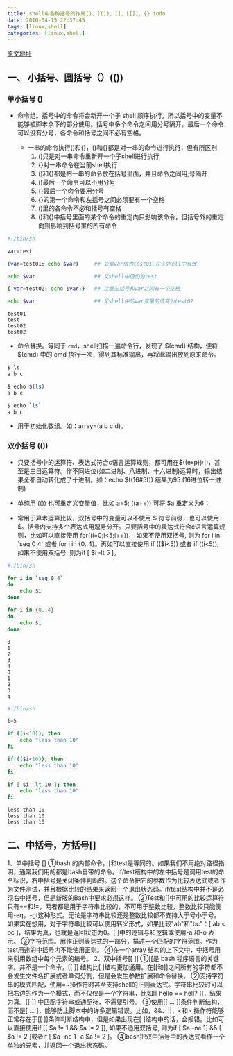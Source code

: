 ```yaml
---
title: shell中各种括号的作用()、(())、[]、[[]]、{} todo
date: 2016-04-15 22:37:45
tags: [linux,shell]
categories: [linux,shell]
---
```


[原文地址](http://blog.csdn.net/taiyang1987912/article/details/39551385)

## 一、 小括号、圆括号（）(())

### 单小括号 ()

* 命令组。括号中的命令将会新开一个子 shell 顺序执行，所以括号中的变量不能够被脚本余下的部分使用。括号中多个命令之间用分号隔开，最后一个命令可以没有分号，各命令和括号之间不必有空格。

	* 一串的命令执行()和{}，()和{}都是对一串的命令进行执行，但有所区别
		1. ()只是对一串命令重新开一个子shell进行执行
		2. {}对一串命令在当前shell执行
		3. ()和{}都是把一串的命令放在括号里面，并且命令之间用;号隔开
		4. ()最后一个命令可以不用分号
		5. {}最后一个命令要用分号
		6. {}的第一个命令和左括号之间必须要有一个空格
		7. ()里的各命令不必和括号有空格
		8. ()和{}中括号里面的某个命令的重定向只影响该命令，但括号外的重定向则影响到括号里的所有命令

```bash
#!/bin/sh

var=test

(var=test01; echo $var)     ## 变量var值为test01,在子shell中有效

echo $var                   ## 父shell中值仍为test

{ var=test02; echo $var;}   ## 注意左括号和var之间有一个空格

echo $var                   ## 父shell中的var变量的值变为test02
```

```
test01
test
test02
test02
```

* 命令替换。等同于 `cmd`，shell扫描一遍命令行，发现了 $(cmd) 结构，便将 $(cmd) 中的 cmd 执行一次，得到其标准输出，再将此输出放到原来命令。

```bash
$ ls 
a b c 

$ echo $(ls) 
a b c 

$ echo `ls` 
a b c
```

* 用于初始化数组。如：array=(a b c d)。



### 双小括号 (())

* 只要括号中的运算符、表达式符合c语言运算规则，都可用在$((exp))中，甚至是三目运算符。作不同进位(如二进制、八进制、十六进制)运算时，输出结果全都自动转化成了十进制。如：echo $((16#5f)) 结果为95 (16进位转十进制)

* 单纯用 (()) 也可重定义变量值，比如 a=5; ((a++)) 可将 $a 重定义为6；

* 常用于算术运算比较，双括号中的变量可以不使用 $ 符号前缀，也可以使用 $。括号内支持多个表达式用逗号分开。只要括号中的表达式符合c语言运算规则，比如可以直接使用 for((i=0;i<5;i++))， 如果不使用双括号, 则为 for i in `seq 0 4` 或者 for i in {0..4}。再如可以直接使用 if (($i<5)) 或者 if ((i<5)), 如果不使用双括号, 则为if [ $i -lt 5 ]。

```bash
#!/bin/sh

for i in `seq 0 4`
do
    echo $i
done

for i in {0..4}
do
    echo $i
done
```

```
0
1
2
3
4
0
1
2
3
4
```

```bash
#!/bin/sh

i=5

if ((i<10)); then
    echo "less than 10" 
fi

if (($i<10)); then
    echo "less than 10"
fi

if [ $i -lt 10 ]; then
    echo "less than 10"
fi
```

```
less than 10
less than 10
less than 10
```


## 二、中括号，方括号[]

  1、单中括号 []
    ①bash 的内部命令，[和test是等同的。如果我们不用绝对路径指明，通常我们用的都是bash自带的命令。if/test结构中的左中括号是调用test的命令标识，右中括号是关闭条件判断的。这个命令把它的参数作为比较表达式或者作为文件测试，并且根据比较的结果来返回一个退出状态码。if/test结构中并不是必须右中括号，但是新版的Bash中要求必须这样。
    ②Test和[]中可用的比较运算符只有==和!=，两者都是用于字符串比较的，不可用于整数比较，整数比较只能使用-eq，-gt这种形式。无论是字符串比较还是整数比较都不支持大于号小于号。如果实在想用，对于字符串比较可以使用转义形式，如果比较"ab"和"bc"：[ ab \< bc ]，结果为真，也就是返回状态为0。[ ]中的逻辑与和逻辑或使用-a 和-o 表示。
    ③字符范围。用作正则表达式的一部分，描述一个匹配的字符范围。作为test用途的中括号内不能使用正则。
    ④在一个array 结构的上下文中，中括号用来引用数组中每个元素的编号。
 2、双中括号[[ ]]
    ①[[是 bash 程序语言的关键字。并不是一个命令，[[ ]] 结构比[ ]结构更加通用。在[[和]]之间所有的字符都不会发生文件名扩展或者单词分割，但是会发生参数扩展和命令替换。
    ②支持字符串的模式匹配，使用=~操作符时甚至支持shell的正则表达式。字符串比较时可以把右边的作为一个模式，而不仅仅是一个字符串，比如[[ hello == hell? ]]，结果为真。[[ ]] 中匹配字符串或通配符，不需要引号。
    ③使用[[ ... ]]条件判断结构，而不是[ ... ]，能够防止脚本中的许多逻辑错误。比如，&&、||、<和> 操作符能够正常存在于[[ ]]条件判断结构中，但是如果出现在[ ]结构中的话，会报错。比如可以直接使用if [[ $a != 1 && $a != 2 ]], 如果不适用双括号, 则为if [ $a -ne 1] && [ $a != 2 ]或者if [ $a -ne 1 -a $a != 2 ]。
    ④bash把双中括号中的表达式看作一个单独的元素，并返回一个退出状态码。








